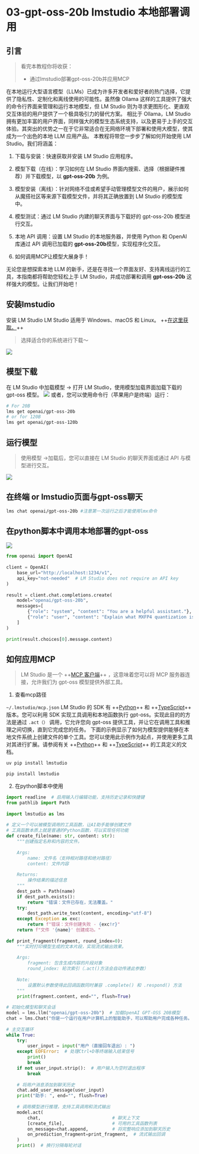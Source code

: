 # 03-gpt-oss-20b lmstudio 本地部署调用

## 引言

> 看完本教程你将收获：
> 
> - 通过lmstudio部署gpt-oss-20b并应用MCP
> 	

在本地运行大型语言模型（LLMs）已成为许多开发者和爱好者的热门选择，它提供了隐私性、定制化和离线使用的可能性。虽然像 Ollama 这样的工具提供了强大的命令行界面来管理和运行本地模型，但 LM Studio 则为寻求更图形化、更直观交互体验的用户提供了一个极具吸引力的替代方案。
相比于 Ollama，LM Studio 拥有更加丰富的用户界面，同样强大的模型生态系统支持，以及更易于上手的交互体验。其突出的优势之一在于它非常适合在无网络环境下部署和使用大模型，使其成为一个出色的本地 LLM 应用产品。
本教程将带您一步步了解如何开始使用 LM Studio。我们将涵盖：

1. 下载与安装：快速获取并安装 LM Studio 应用程序。
	
2. 模型下载（在线）：学习如何在 LM Studio 界面内搜索、选择（根据硬件推荐）并下载模型，以 **gpt-oss-20b** 为例。
	
3. 模型安装（离线）：针对网络不佳或希望手动管理模型文件的用户，展示如何从魔搭社区等来源下载模型文件，并将其正确放置到 LM Studio 的模型库中。
	
4. 模型测试：通过 LM Studio 内建的聊天界面与下载好的 gpt-oss-20b 模型进行交互。
	
5. 本地 API 调用：设置 LM Studio 的本地服务器，并使用 Python 和 OpenAI 库通过 API 调用已加载的 **gpt-oss-20b**模型，实现程序化交互。
	
6. 如何调用MCP让模型大展身手！
	

无论您是想探索本地 LLM 的新手，还是在寻找一个界面友好、支持离线运行的工具，本指南都将帮助您轻松上手 LM Studio，并成功部署和调用 **gpt-oss-20b** 这样强大的模型。让我们开始吧！

## 安装Imstudio

安装 LM Studio LM Studio 适用于 Windows、macOS 和 Linux。 ++[在这里获取。](https://lmstudio.ai/download)++ 

> 选择适合你的系统进行下载～

![](./images/3-0.png)

## 模型下载

在 LM Studio 中加载模型 → 打开 LM Studio，使用模型加载界面加载下载的 gpt-oss 模型。
![](./images/3-1.png)
或者，您可以使用命令行（苹果用户是终端）运行：

```Bash
# For 20B
lms get openai/gpt-oss-20b
# or for 120B
lms get openai/gpt-oss-120b
```

## 运行模型

> 使用模型 →加载后，您可以直接在 LM Studio 的聊天界面或通过 API 与模型进行交互。

![](./images/3-2.png)

## 在终端 or lmstudio页面与gpt-oss聊天

```Bash
lms chat openai/gpt-oss-20b #注意第一次运行之后才能使用lmx命令
```

## 在python脚本中调用本地部署的gpt-oss

![](./images/3-3.png)

```Python
from openai import OpenAI
 
client = OpenAI(
    base_url="http://localhost:1234/v1",
    api_key="not-needed"  # LM Studio does not require an API key
)
 
result = client.chat.completions.create(
    model="openai/gpt-oss-20b",
    messages=[
        {"role": "system", "content": "You are a helpful assistant."},
        {"role": "user", "content": "Explain what MXFP4 quantization is."}
    ]
)
 
print(result.choices[0].message.content)
```

## 如何应用MCP

> LM Studio 是一个 ++[MCP 客户端](https://lmstudio.ai/docs/app/plugins/mcp)++ ，这意味着您可以将 MCP 服务器连接，允许我们为 gpt-oss 模型提供外部工具。

1. 查看mcp路径
	

`~/.lmstudio/mcp.json`
LM Studio 的 SDK 有 ++[Python](https://github.com/lmstudio-ai/lmstudio-python)++ 和 ++[TypeScript](https://github.com/lmstudio-ai/lmstudio-js)++ 版本。您可以利用 SDK 实现工具调用和本地函数执行 gpt-oss。实现此目的的方法是通过 `.act（）` 调用，它允许您向 gpt-oss 提供工具，并让它在调用工具和推理之间切换，直到它完成您的任务。
下面的示例显示了如何为模型提供能够在本地文件系统上创建文件的单个工具。您可以使用此示例作为起点，并使用更多工具对其进行扩展。请参阅有关 ++[Python](https://lmstudio.ai/docs/python/agent/tools)++ 和 ++[TypeScript](https://lmstudio.ai/docs/typescript/agent/tools)++ 的工具定义的文档。

```Bash
uv pip install lmstudio
```

```Bash
pip install lmstudio
```

2. 在python脚本中使用
	

```Python
import readline  # 启用输入行编辑功能，支持历史记录和快捷键
from pathlib import Path
 
import lmstudio as lms
 
# 定义一个可以被模型调用的工具函数，让AI助手能够创建文件
# 工具函数本质上就是普通的Python函数，可以实现任何功能
def create_file(name: str, content: str):
    """创建指定名称和内容的文件。
    
    Args:
        name: 文件名（支持相对路径和绝对路径）
        content: 文件内容
        
    Returns:
        操作结果的描述信息
    """
    dest_path = Path(name)
    if dest_path.exists():
        return "错误：文件已存在，无法覆盖。"
    try:
        dest_path.write_text(content, encoding="utf-8")
    except Exception as exc:
        return f"错误：文件创建失败 - {exc!r}"
    return f"文件 '{name}' 创建成功。"
 
def print_fragment(fragment, round_index=0):
    """实时打印模型生成的文本片段，实现流式输出效果。
    
    Args:
        fragment: 包含生成内容的片段对象
        round_index: 轮次索引（.act()方法会自动传递此参数）
        
    Note:
        设置默认参数使得此回调函数同时兼容 .complete() 和 .respond() 方法
    """
    print(fragment.content, end="", flush=True)
 
# 初始化模型和聊天会话
model = lms.llm("openai/gpt-oss-20b")  # 加载OpenAI GPT-OSS 20B模型
chat = lms.Chat("你是一个运行在用户计算机上的智能助手，可以帮助用户完成各种任务。")
 
# 主交互循环
while True:
    try:
        user_input = input("用户（直接回车退出）: ")
    except EOFError:  # 处理Ctrl+D等终端输入结束信号
        print()
        break
    if not user_input.strip():  # 用户输入为空时退出程序
        break
    
    # 将用户消息添加到聊天历史
    chat.add_user_message(user_input)
    print("助手: ", end="", flush=True)
    
    # 调用模型进行推理，支持工具调用和流式输出
    model.act(
        chat,                           # 聊天上下文
        [create_file],                  # 可用的工具函数列表
        on_message=chat.append,         # 将完整响应添加到聊天历史
        on_prediction_fragment=print_fragment,  # 流式输出回调
    )
    print()  # 换行分隔每轮对话
```